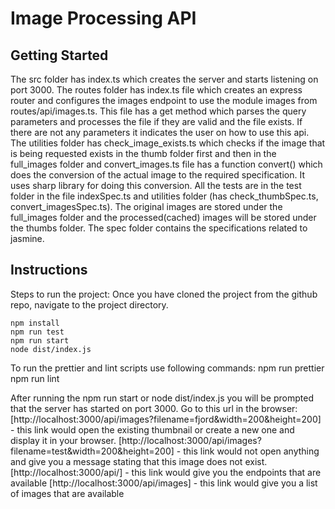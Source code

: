 # Image Processing API

## Getting Started
The src folder has index.ts which creates the server and starts listening on port 3000. The routes folder has index.ts file which creates an express router and configures the images endpoint to use the module images from routes/api/images.ts. This file has a get method which parses the query parameters and processes the file if they are valid and the file exists. If there are not any parameters it indicates the user on how to use this api. The utilities folder has check_image_exists.ts which checks if the image that is being requested exists in the thumb folder first and then in the full_images folder and convert_images.ts file has a function convert() which does the conversion of the actual image to the required specification. It uses sharp library for doing this conversion.
All the tests are in the test folder in the file indexSpec.ts and utilities folder (has check_thumbSpec.ts, convert_imagesSpec.ts).
The original images are stored under the full_images folder and the processed(cached) images will be stored under the thumbs folder.
The spec folder contains the specifications related to jasmine.

## Instructions
Steps to run the project:
Once you have cloned the project from the github repo, navigate to the project directory.
```
npm install
npm run test
npm run start
node dist/index.js
```
To run the prettier and lint scripts use following commands:
npm run prettier
npm run lint

After running the npm run start or node dist/index.js you will be prompted that the server has started on port 3000.
Go to this url in the browser:
[http://localhost:3000/api/images?filename=fjord&width=200&height=200] - this link would open the existing thumbnail or create a new one and display it in your browser.
[http://localhost:3000/api/images?filename=test&width=200&height=200] - this link would not open anything and give you a message stating that this image does not exist. 
[http://localhost:3000/api/] - this link would give you the endpoints that are available
[http://localhost:3000/api/images] - this link would give you a list of images that are available

